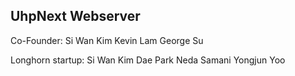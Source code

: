## UhpNext Webserver
Co-Founder:
Si Wan Kim
Kevin Lam
George Su

Longhorn startup:
Si Wan Kim
Dae Park
Neda Samani
Yongjun Yoo
